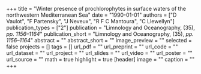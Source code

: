 +++
title = "Winter presence of prochlorophytes in surface waters of the northwestern Mediterranean Sea"
date = "1990-01-01"
authors = ["D Vaulot", "F Partensky", "J Neveux", "R F C Mantoura", "C Llewellyn"]
publication_types = ["2"]
publication = "Limnology and Oceanography, (35), _pp. 1156–1164_"
publication_short = "Limnology and Oceanography, (35), _pp. 1156–1164_"
abstract = ""
abstract_short = ""
image_preview = ""
selected = false
projects = []
tags = []
url_pdf = ""
url_preprint = ""
url_code = ""
url_dataset = ""
url_project = ""
url_slides = ""
url_video = ""
url_poster = ""
url_source = ""
math = true
highlight = true
[header]
image = ""
caption = ""
+++

